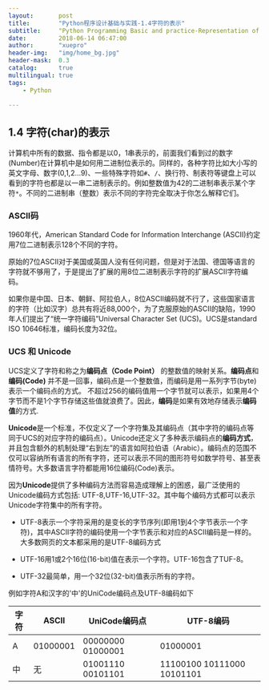 ```yaml
---
layout:       post
title:        "Python程序设计基础与实践-1.4字符的表示"
subtitle:     "Python Programming Basic and practice-Representation of Char"
date:         2018-06-14 06:47:00
author:       "xuepro"
header-img:   "img/home_bg.jpg"
header-mask:  0.3
catalog:      true
multilingual: true
tags:
    - Python 
    
---    
```


## 1.4 字符(char)的表示

计算机中所有的数据、指令都是以0，1串表示的，前面我们看到过的数字(Number)在计算机中是如何用二进制位表示的。同样的，各种字符比如大小写的英文字母、数字(0,1,2...9)、一些特殊字符如```#```、```/```、换行符、制表符等键盘上可以看到的字符也都是以一串二进制表示的。例如整数值为42的二进制串表示某个字符```*```。不同的二进制串（整数）表示不同的字符完全取决于你怎么解释它们。

### ASCII码

1960年代，American Standard Code for Information Interchange (ASCII)约定用7位二进制表示128个不同的字符。

原始的7位ASCII对于美国或英国人没有任何问题，但是对于法国、德国等语言的字符就不够用了，于是提出了扩展的用8位二进制表示字符的扩展ASCII字符编码。

如果你是中国、日本、朝鲜、阿拉伯人，8位ASCII编码就不行了，这些国家语言的字符（比如汉字）总共有将近88,000个，为了克服原始的ASCII的缺陷，1990年人们提出了“统一字符编码”Universal Character Set (UCS)。UCS是standard ISO 10646标准，编码长度为32位。

### UCS 和 Unicode

UCS定义了字符和称之为**编码点（Code Point）** 的整数值的映射关系。**编码点**和**编码(Code)** 并不是一回事，编码点是一个整数值，而编码是用一系列字节(byte)表示一个编码点的方式。 不超过256的编码值用一个字节就可以表示，如果用4个字节而不是1个字节存储这些值就浪费了。因此，**编码**是如果有效地存储表示**编码值**的方式.

**Unicode**是一个标准，不仅定义了一个字符集及其编码点（其中字符的编码点等同于UCS的对应字符的编码点）。Unicode还定义了多种表示编码点的**编码方式**，并且包含额外的机制处理“右到左”的语言如阿拉伯语（Arabic）。编码点的范围不仅可以容纳所有语言的所有字符，还可以表示不同的图形符号如数学符号、甚至表情符号。大多数语言字符都能用16位编码(Code)表示。

因为**Unicode**提供了多种编码方法而容易造成理解上的困惑，最广泛使用的Unicode编码方式包括: UTF-8,UTF-16,UTF-32。其中每个编码方式都可以表示Unicode字符集中的所有字符。

- UTF-8表示一个字符采用的是变长的字节序列(即用1到4个字节表示一个字符)，其中ASCII字符的编码使用一个字节表示和对应的ASCII编码是一样的。 大多数网页的文本都采用的是UTF-8编码方式

- UTF-16用1或2个16位(16-bit)值在表示一个字符。UTF-16包含了TUF-8。

- UTF-32最简单，用一个32位(32-bit)值表示所有的字符。


例如字符A和汉字的'中'的UniCode编码点及UTF-8编码如下




 字符 | ASCII |  UniCode编码点 | UTF-8编码 
---- | ---  | ---- | ------ 
 A  | 01000001  |  00000000 01000001  | 01000001
 中  | 无  |  01001110 00101101  | 11100100 10111000 10101101

 
 
